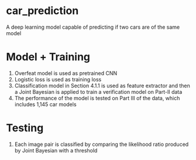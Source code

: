 # car_prediction
A deep learning model capable of predicting if two cars are of the same model

# Model + Training
1. Overfeat model is used as pretrained CNN
2. Logistic loss is used as training loss
3. Classification model in Section 4.1.1 is used as feature extractor and then a Joint Bayesian is applied to train a verification model on Part-II data
4. The performance of the model is tested on Part III of the data, which includes 1,145 car models

# Testing
1. Each image pair is classified by comparing the likelihood ratio produced by Joint Bayesian with a threshold
